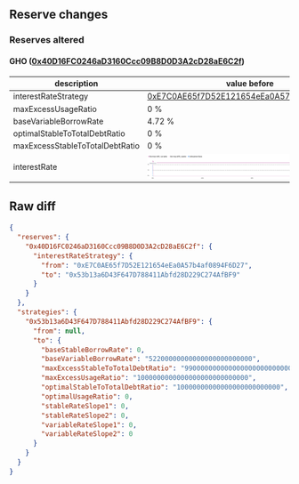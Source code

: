 ## Reserve changes

### Reserves altered

#### GHO ([0x40D16FC0246aD3160Ccc09B8D0D3A2cD28aE6C2f](https://etherscan.io/address/0x40D16FC0246aD3160Ccc09B8D0D3A2cD28aE6C2f))

| description | value before | value after |
| --- | --- | --- |
| interestRateStrategy | [0xE7C0AE65f7D52E121654eEa0A57b4af0894F6D27](https://etherscan.io/address/0xE7C0AE65f7D52E121654eEa0A57b4af0894F6D27) | [0x53b13a6D43F647D788411Abfd28D229C274AfBF9](https://etherscan.io/address/0x53b13a6D43F647D788411Abfd28D229C274AfBF9) |
| maxExcessUsageRatio | 0 % | 100 % |
| baseVariableBorrowRate | 4.72 % | 5.22 % |
| optimalStableToTotalDebtRatio | 0 % | 1 % |
| maxExcessStableToTotalDebtRatio | 0 % | 99 % |
| interestRate | ![before](/.assets/b88e72716b27c4283bf4287c6417a41bc5b4a2b4.svg) | ![after](/.assets/779fb4cfdc8fd6024046d5f1bcff7dd31ce7907e.svg) |

## Raw diff

```json
{
  "reserves": {
    "0x40D16FC0246aD3160Ccc09B8D0D3A2cD28aE6C2f": {
      "interestRateStrategy": {
        "from": "0xE7C0AE65f7D52E121654eEa0A57b4af0894F6D27",
        "to": "0x53b13a6D43F647D788411Abfd28D229C274AfBF9"
      }
    }
  },
  "strategies": {
    "0x53b13a6D43F647D788411Abfd28D229C274AfBF9": {
      "from": null,
      "to": {
        "baseStableBorrowRate": 0,
        "baseVariableBorrowRate": "52200000000000000000000000",
        "maxExcessStableToTotalDebtRatio": "990000000000000000000000000",
        "maxExcessUsageRatio": "1000000000000000000000000000",
        "optimalStableToTotalDebtRatio": "10000000000000000000000000",
        "optimalUsageRatio": 0,
        "stableRateSlope1": 0,
        "stableRateSlope2": 0,
        "variableRateSlope1": 0,
        "variableRateSlope2": 0
      }
    }
  }
}
```